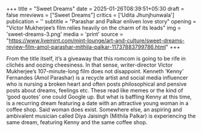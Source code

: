 +++
title = "Sweet Dreams"
date = 2025-01-26T08:39:51+05:30
draft = false
mreviews = ["Sweet Dreams"]
critics = ['Udita Jhunjhunwala']
publication = ''
subtitle = "Parashar and Palkar enliven love story"
opening = "Victor Mukherjee’s film relies heavily on the charm of its leads"
img = 'sweet-dreams-3.png'
media = 'print'
source = "https://www.livemint.com/mint-lounge/art-and-culture/sweet-dreams-review-film-amol-parashar-mithila-palkar-11737883799786.html"
+++

From the title itself, it’s a giveaway that this romcom is going to be rife in clichés and oozing cheesiness. In that sense, writer-director Victor Mukherjee’s 107-minute-long film does not disappoint. Kenneth ‘Kenny’ Fernandes (Amol Parashar) is a recycle artist and social media influencer who is nursing a broken heart and often posts philosophical and pensive posts about dreams, feelings etc. These read like memes or the kind of ‘good quotes’ one could Google up. But what is baffling Kenny at this time, is a recurring dream featuring a date with an attractive young woman in a coffee shop. Said woman does exist. Somewhere else, an aspiring and ambivalent musician called Diya Jaisingh (Mithila Palkar) is experiencing the same dream, featuring Kenny and the same coffee shop.
